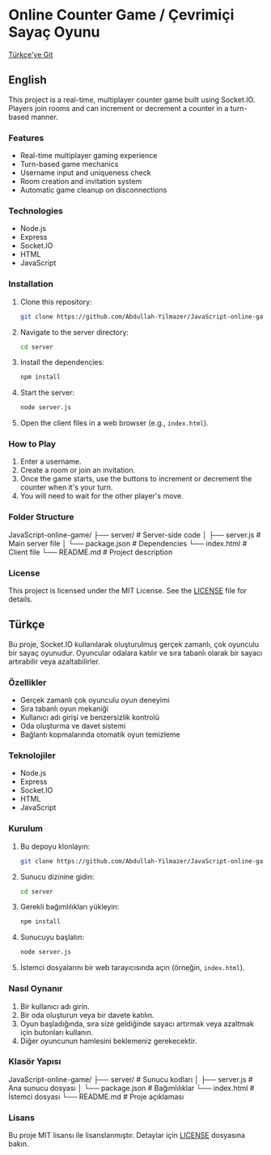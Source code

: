 # Online Counter Game / Çevrimiçi Sayaç Oyunu

[Türkçe'ye Git](#türkçe)

## English

This project is a real-time, multiplayer counter game built using Socket.IO. Players join rooms and can increment or decrement a counter in a turn-based manner.

### Features

*   Real-time multiplayer gaming experience
*   Turn-based game mechanics
*   Username input and uniqueness check
*   Room creation and invitation system
*   Automatic game cleanup on disconnections

### Technologies

*   Node.js
*   Express
*   Socket.IO
*   HTML
*   JavaScript

### Installation

1.  Clone this repository:

    ```bash
    git clone https://github.com/Abdullah-Yilmazer/JavaScript-online-game.git
    ```

2.  Navigate to the server directory:

    ```bash
    cd server
    ```

3.  Install the dependencies:

    ```bash
    npm install
    ```

4.  Start the server:

    ```bash
    node server.js
    ```

5.  Open the client files in a web browser (e.g., `index.html`).

### How to Play

1.  Enter a username.
2.  Create a room or join an invitation.
3.  Once the game starts, use the buttons to increment or decrement the counter when it's your turn.
4.  You will need to wait for the other player's move.

### Folder Structure

JavaScript-online-game/
├── server/         # Server-side code
│   ├── server.js   # Main server file
│   └── package.json # Dependencies
└── index.html      # Client file
└── README.md       # Project description

### License

This project is licensed under the MIT License. See the [LICENSE](https://github.com/Abdullah-Yilmazer/JavaScript-online-game?tab=MIT-1-ov-file) file for details.

<a id="türkçe"></a>

## Türkçe

Bu proje, Socket.IO kullanılarak oluşturulmuş gerçek zamanlı, çok oyunculu bir sayaç oyunudur. Oyuncular odalara katılır ve sıra tabanlı olarak bir sayacı artırabilir veya azaltabilirler.

### Özellikler

*   Gerçek zamanlı çok oyunculu oyun deneyimi
*   Sıra tabanlı oyun mekaniği
*   Kullanıcı adı girişi ve benzersizlik kontrolü
*   Oda oluşturma ve davet sistemi
*   Bağlantı kopmalarında otomatik oyun temizleme

### Teknolojiler

*   Node.js
*   Express
*   Socket.IO
*   HTML
*   JavaScript

### Kurulum

1.  Bu depoyu klonlayın:

    ```bash
    git clone https://github.com/Abdullah-Yilmazer/JavaScript-online-game.git
    ```

2.  Sunucu dizinine gidin:

    ```bash
    cd server
    ```

3.  Gerekli bağımlılıkları yükleyin:

    ```bash
    npm install
    ```

4.  Sunucuyu başlatın:

    ```bash
    node server.js
    ```

5.  İstemci dosyalarını bir web tarayıcısında açın (örneğin, `index.html`).

### Nasıl Oynanır

1.  Bir kullanıcı adı girin.
2.  Bir oda oluşturun veya bir davete katılın.
3.  Oyun başladığında, sıra size geldiğinde sayacı artırmak veya azaltmak için butonları kullanın.
4.  Diğer oyuncunun hamlesini beklemeniz gerekecektir.

### Klasör Yapısı

JavaScript-online-game/
├── server/         # Sunucu kodları
│   ├── server.js   # Ana sunucu dosyası
│   └── package.json # Bağımlılıklar
└── index.html      # İstemci dosyası
└── README.md       # Proje açıklaması

### Lisans

Bu proje MIT lisansı ile lisanslanmıştır. Detaylar için [LICENSE](https://github.com/Abdullah-Yilmazer/JavaScript-online-game?tab=MIT-1-ov-file) dosyasına bakın.
